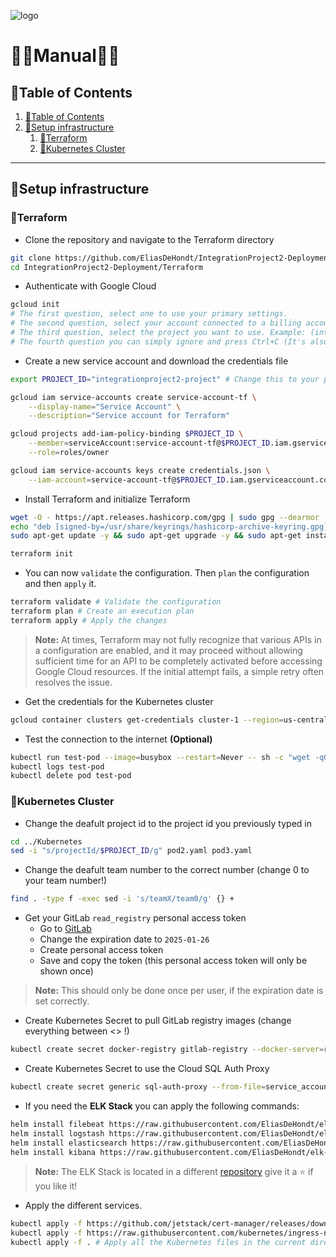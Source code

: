 ![logo](https://eliasdh.com/assets/media/images/logo-github.png)
# 💙🤍Manual🤍💙

## 📘Table of Contents

1. [📘Table of Contents](#📘table-of-contents)
2. [📡Setup infrastructure](#📡setup-infrastructure)
    1. [🔨Terraform](#🔨terraform)
    2. [🌌Kubernetes Cluster](#🌌kubernetes-cluster)

---

## 📡Setup infrastructure

### 🔨Terraform

- Clone the repository and navigate to the Terraform directory
```bash
git clone https://github.com/EliasDeHondt/IntegrationProject2-Deployment.git
cd IntegrationProject2-Deployment/Terraform
```

- Authenticate with Google Cloud
```bash
gcloud init
# The first question, select one to use your primary settings.
# The second question, select your account connected to a billing account. Example: (xxx.xxx@student.kdg.be)
# The third question, select the project you want to use. Example: (integrationproject2)
# The fourth question you can simply ignore and press Ctrl+C (It's also possible that you will not have this question)
```

- Create a new service account and download the credentials file
```bash
export PROJECT_ID="integrationproject2-project" # Change this to your project ID

gcloud iam service-accounts create service-account-tf \
    --display-name="Service Account" \
    --description="Service account for Terraform"

gcloud projects add-iam-policy-binding $PROJECT_ID \
    --member=serviceAccount:service-account-tf@$PROJECT_ID.iam.gserviceaccount.com \
    --role=roles/owner

gcloud iam service-accounts keys create credentials.json \
    --iam-account=service-account-tf@$PROJECT_ID.iam.gserviceaccount.com
```

- Install Terraform and initialize Terraform
```bash
wget -O - https://apt.releases.hashicorp.com/gpg | sudo gpg --dearmor -o /usr/share/keyrings/hashicorp-archive-keyring.gpg
echo "deb [signed-by=/usr/share/keyrings/hashicorp-archive-keyring.gpg] https://apt.releases.hashicorp.com $(lsb_release -cs) main" | sudo tee /etc/apt/sources.list.d/hashicorp.list
sudo apt-get update -y && sudo apt-get upgrade -y && sudo apt-get install terraform -y

terraform init
```

- You can now `validate` the configuration. Then `plan` the configuration and then `apply` it.
```bash
terraform validate # Validate the configuration
terraform plan # Create an execution plan
terraform apply # Apply the changes
```

> **Note:** At times, Terraform may not fully recognize that various APIs in a configuration are enabled, and it may proceed without allowing sufficient time for an API to be completely activated before accessing Google Cloud resources. If the initial attempt fails, a simple retry often resolves the issue.

- Get the credentials for the Kubernetes cluster
```bash
gcloud container clusters get-credentials cluster-1 --region=us-central1-c
```

- Test the connection to the internet **(Optional)**
```bash
kubectl run test-pod --image=busybox --restart=Never -- sh -c "wget -qO- https://eliasdh.com"
kubectl logs test-pod
kubectl delete pod test-pod
```

### 🌌Kubernetes Cluster

- Change the deafult project id to the project id you previously typed in
```bash
cd ../Kubernetes
sed -i "s/projectId/$PROJECT_ID/g" pod2.yaml pod3.yaml
```

- Change the deafult team number to the correct number (change 0 to your team number!)
```bash
find . -type f -exec sed -i 's/teamX/team0/g' {} +
```

- Get your GitLab `read_registry` personal access token
  - Go to [GitLab](https://gitlab.com/-/user_settings/personal_access_tokens?name=Read+Registry+token&scopes=read_registry)
  - Change the expiration date to `2025-01-26`
  - Create personal access token
  - Save and copy the token (this personal access token will only be shown once)

> **Note:** This should only be done once per user, if the expiration date is set correctly.

- Create Kubernetes Secret to pull GitLab registry images (change everything between <> !) 
```bash
kubectl create secret docker-registry gitlab-registry --docker-server=registry.gitlab.com --docker-username=<your-gitlab-username> --docker-password=<your-personal-access-token> --docker-email=<your-kdg-email>
```

- Create Kubernetes Secret to use the Cloud SQL Auth Proxy 
```bash
kubectl create secret generic sql-auth-proxy --from-file=service_account.json=../Terraform/credentials.json
```

- If you need the **ELK Stack** you can apply the following commands:
```bash
helm install filebeat https://raw.githubusercontent.com/EliasDeHondt/elk-filebeat/refs/heads/main/package/filebeat-7.15.0.tgz
helm install logstash https://raw.githubusercontent.com/EliasDeHondt/elk-filebeat/refs/heads/main/package/logstash-7.15.0.tgz
helm install elasticsearch https://raw.githubusercontent.com/EliasDeHondt/elk-filebeat/refs/heads/main/package/elasticsearch-7.15.0.tgz
helm install kibana https://raw.githubusercontent.com/EliasDeHondt/elk-filebeat/refs/heads/main/package/kibana-7.15.0.tgz
```

> **Note:** The ELK Stack is located in a different [repository](https://github.com/EliasDeHondt/elk-filebeat) give it a ⭐ if you like it!

- Apply the different services.
```bash
kubectl apply -f https://github.com/jetstack/cert-manager/releases/download/v1.11.0/cert-manager.yaml
kubectl apply -f https://raw.githubusercontent.com/kubernetes/ingress-nginx/main/deploy/static/provider/cloud/deploy.yaml
kubectl apply -f . # Apply all the Kubernetes files in the current directory
```